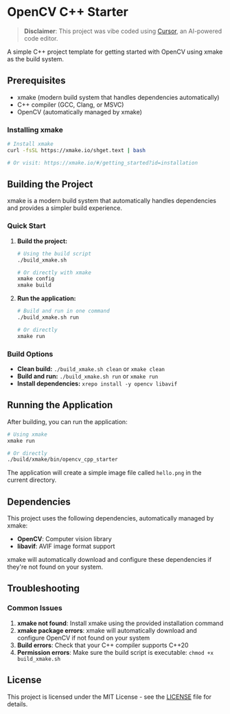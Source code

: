 # OpenCV C++ Starter

> **Disclaimer**: This project was vibe coded using [Cursor](https://cursor.sh), an AI-powered code editor.

A simple C++ project template for getting started with OpenCV using xmake as the build system.

## Prerequisites

- xmake (modern build system that handles dependencies automatically)
- C++ compiler (GCC, Clang, or MSVC)
- OpenCV (automatically managed by xmake)

### Installing xmake

```bash
# Install xmake
curl -fsSL https://xmake.io/shget.text | bash

# Or visit: https://xmake.io/#/getting_started?id=installation
```

## Building the Project

xmake is a modern build system that automatically handles dependencies and provides a simpler build experience.

### Quick Start

1. **Build the project:**

   ```bash
   # Using the build script
   ./build_xmake.sh
   
   # Or directly with xmake
   xmake config
   xmake build
   ```

2. **Run the application:**

   ```bash
   # Build and run in one command
   ./build_xmake.sh run
   
   # Or directly
   xmake run
   ```

### Build Options

- **Clean build:** `./build_xmake.sh clean` or `xmake clean`
- **Build and run:** `./build_xmake.sh run` or `xmake run`
- **Install dependencies:** `xrepo install -y opencv libavif`

## Running the Application

After building, you can run the application:

```bash
# Using xmake
xmake run

# Or directly
./build/xmake/bin/opencv_cpp_starter
```

The application will create a simple image file called `hello.png` in the current directory.

## Dependencies

This project uses the following dependencies, automatically managed by xmake:

- **OpenCV**: Computer vision library
- **libavif**: AVIF image format support

xmake will automatically download and configure these dependencies if they're not found on your system.

## Troubleshooting

### Common Issues

1. **xmake not found**: Install xmake using the provided installation command
2. **xmake package errors**: xmake will automatically download and configure OpenCV if not found on your system
3. **Build errors**: Check that your C++ compiler supports C++20
4. **Permission errors**: Make sure the build script is executable: `chmod +x build_xmake.sh`

## License

This project is licensed under the MIT License - see the [LICENSE](LICENSE) file for details.
